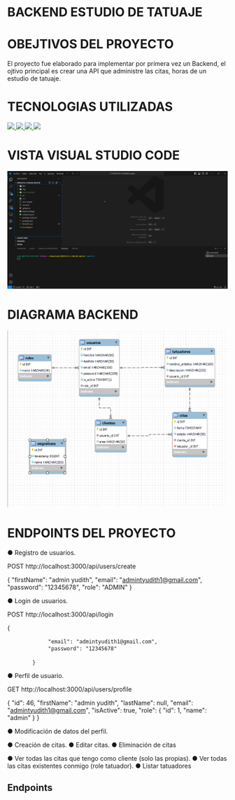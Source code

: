 # BACKEND ESTUDIO DE TATUAJE

# OBEJTIVOS DEL PROYECTO
El proyecto fue elaborado para implementar por primera vez un Backend, el ojtivo principal es crear una API que administre las citas, horas de un estudio de tatuaje.

# TECNOLOGIAS UTILIZADAS 
<div alineacion ="center">

<a href="https://developer.mozilla.org/es/docs/Web/JavaScript">
    <img src= "https://img.shields.io/badge/javascipt-EFD81D?style=for-the-badge&logo=javascript&logoColor=black"/>
</a>

<a href="https://nodejs.org/en">
    <img src= "https://img.shields.io/badge/node.js-026E00?style=for-the-badge&logo=node.js&logoColor=white"/>
</a>

<a href="https://www.expressjs.com/">
    <img src= "https://img.shields.io/badge/express.js-%23404d59.svg?style=for-the-badge&logo=express&logoColor=%2361DAFB"/>
</a>

<a href="https://www.typescriptlang.org/">
    <img src="https://img.shields.io/badge/typescript-blue?style=for-the-badge&logo=typescript&logoColor=white">
</a>

 </div>



# VISTA VISUAL STUDIO CODE
![Imagen](/VisualCodeProyecto4.png)



# DIAGRAMA BACKEND  
![Imagen DB](/DiagramaTatto.png)


# ENDPOINTS DEL PROYECTO

● Registro de usuarios.

POST http://localhost:3000/api/users/create

{
                 "firstName": "admin yudith",
                 "email": "admintyudith1@gmail.com",
                 "password": "12345678",
                 "role": "ADMIN"
            }


● Login de usuarios.

POST http://localhost:3000/api/login

{
           
                 "email": "admintyudith1@gmail.com",
                 "password": "12345678"
                
            }


● Perfil de usuario.

GET http://localhost:3000/api/users/profile

{
	"id": 46,
	"firstName": "admin yudith",
	"lastName": null,
	"email": "admintyudith1@gmail.com",
	"isActive": true,
	"role": {
		"id": 1,
		"name": "admin"
	}
}


● Modificación de datos del perfil.



● Creación de citas.
● Editar citas.
● Eliminación de citas

● Ver todas las citas que tengo como cliente (solo las propias).
● Ver todas las citas existentes conmigo (role tatuador).
● Listar tatuadores

## Endpoints